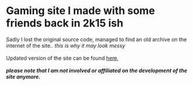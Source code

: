 # Gaming site I made with some friends back in 2k15 ish
Sadly I lost the original source code, managed to find an old archive on the internet of the site.. *this is why it may look messy* <br><br> 
Updated version of the site can be found <a href="https://snowcrows.com/">here</a>,
**_<br><br>please note that I am not involved or affiliated on the development of the site anymore._**
